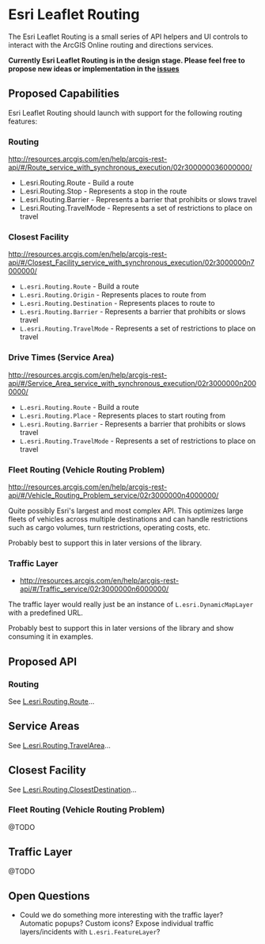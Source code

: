 # Esri Leaflet Routing

The Esri Leaflet Routing is a small series of API helpers and UI controls to interact with the ArcGIS Online routing and directions services.

**Currently Esri Leaflet Routing is in the design stage. Please feel free to propose new ideas or implementation in the [issues](https://github.com/Esri/esri-leaflet-routing/issues)**

## Proposed Capabilities

Esri Leaflet Routing should launch with support for the following routing features:

### Routing

http://resources.arcgis.com/en/help/arcgis-rest-api/#/Route_service_with_synchronous_execution/02r300000036000000/

* L.esri.Routing.Route - Build a route
* L.esri.Routing.Stop - Represents a stop in the route
* L.esri.Routing.Barrier - Represents a barrier that prohibits or slows travel
* L.esri.Routing.TravelMode - Represents a set of restrictions to place on travel

### Closest Facility

http://resources.arcgis.com/en/help/arcgis-rest-api/#/Closest_Facility_service_with_synchronous_execution/02r3000000n7000000/

* `L.esri.Routing.Route` - Build a route
* `L.esri.Routing.Origin` - Represents places to route from
* `L.esri.Routing.Destination` - Represents places to route to
* `L.esri.Routing.Barrier` - Represents a barrier that prohibits or slows travel
* `L.esri.Routing.TravelMode` - Represents a set of restrictions to place on travel

### Drive Times (Service Area)

http://resources.arcgis.com/en/help/arcgis-rest-api/#/Service_Area_service_with_synchronous_execution/02r3000000n2000000/

* `L.esri.Routing.Route` - Build a route
* `L.esri.Routing.Place` - Represents places to start routing from
* `L.esri.Routing.Barrier` - Represents a barrier that prohibits or slows travel
* `L.esri.Routing.TravelMode` - Represents a set of restrictions to place on travel

### Fleet Routing (Vehicle Routing Problem)

http://resources.arcgis.com/en/help/arcgis-rest-api/#/Vehicle_Routing_Problem_service/02r3000000n4000000/

Quite possibly Esri's largest and most complex API. This optimizes large fleets of vehicles across multiple destinations and can handle restrictions such as cargo volumes, turn restrictions, operating costs, etc.

Probably best to support this in later versions of the library.

### Traffic Layer

* http://resources.arcgis.com/en/help/arcgis-rest-api/#/Traffic_service/02r3000000n6000000/

The traffic layer would really just be an instance of `L.esri.DynamicMapLayer` with a predefined URL.

Probably best to support this in later versions of the library and show consuming it in examples.

## Proposed API

### Routing

See [L.esri.Routing.Route](Route.md)...

## Service Areas

See [L.esri.Routing.TravelArea](TravelArea.md)...

## Closest Facility

See [L.esri.Routing.ClosestDestination](Closest.md)...

### Fleet Routing (Vehicle Routing Problem)

@TODO

## Traffic Layer

@TODO

## Open Questions

* Could we do something more interesting with the traffic layer? Automatic popups? Custom icons? Expose individual traffic layers/incidents with `L.esri.FeatureLayer`?
